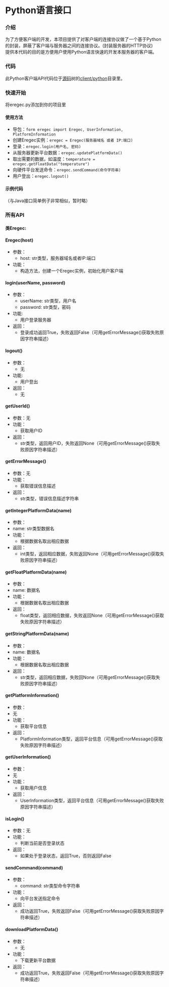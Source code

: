 # Python语言接口

### 介绍
为了方便客户端的开发，本项目提供了对客户端的连接协议做了一个基于Python的封装，屏蔽了客户端与服务器之间的连接协议。(封装服务器的HTTP协议)  
提供本代码的目的是方便用户使用Python语言快速的开发本服务器的客户端。

### 代码
此Python客户端API代码位于[源码](https://github.com/mxb360/eregec)树的[client/python](https://github.com/mxb360/eregec/blob/master/client/python)目录里。  


### 快速开始
将eregec.py添加到你的项目里


#### 使用方法
* 导包：`form eregec import Eregec, UserInformation, PlatformInformation`
* 创建Eregec实例：`eregec = Eregec(服务器域名 或者 IP:端口)`
* 登录：`eregec.login(用户名, 密码)`
* 从服务器更新平台数据：`eregec.updatePlatformData()`
* 取出需要的数据，如温度：`temperature = eregec.getFloatData("temperature")`
* 向硬件平台发送命令：`eregec.sendCommand(命令字符串)`
* 用户登出：`eregec.logout()`


#### 示例代码
（与Java接口简单例子非常相似，暂时略）

### 所有API

#### 类Eregec:

#### Eregec(host)
* 参数：
    * host: str类型，服务器域名或者IP:端口
* 功能：
    * 构造方法，创建一个Eregec实例，初始化用户客户端

#### login(userName, password)
* 参数：
    * userName: str类型，用户名
    * password: str类型，密码
* 功能:
    * 用户登录服务器
* 返回：
    * 登录成功返回True，失败返回False（可用getErrorMessage()获取失败原因字符串描述）

#### logout()
* 参数：
    * 无
* 功能:
    * 用户登出
* 返回：
    * 无

#### getUserId() 
* 参数：无
* 功能：
    * 获取用户ID
* 返回：
    * str类型，返回用户ID，失败返回None（可用getErrorMessage()获取失败原因字符串描述）

#### getErrorMessage() 
* 参数：无
* 功能：
    * 获取错误信息描述
* 返回：
    * str类型，错误信息描述字符串

#### getIntegerPlatformData(name) 
* 参数：
*   name: str类型数据名
* 功能：
    * 根据数据名取出相应数据
* 返回：
    * int类型，返回相应数据，失败返回None（可用getErrorMessage()获取失败原因字符串描述）

#### getFloatPlatformData(name) 
* 参数：
*   name: 数据名
* 功能：
    * 根据数据名取出相应数据
* 返回：
    * float类型，返回相应数据，失败返回None（可用getErrorMessage()获取失败原因字符串描述）

#### getStringPlatformData(name) 
* 参数：
*   name: 数据名
* 功能：
    * 根据数据名取出相应数据
* 返回：
    * str类型，返回相应数据，失败回None（可用getErrorMessage()获取失败原因字符串描述）

#### getPlatformInformation() 
* 参数：
*   无
* 功能：
    * 获取平台信息
* 返回：
    * PlatformInformation类型，返回平台信息（可用getErrorMessage()获取失败原因字符串描述）

#### getUserInformation() 
* 参数：
*   无
* 功能：
    * 获取用户信息
* 返回：
    * UserInformation类型，返回平台信息（可用getErrorMessage()获取失败原因字符串描述）

#### isLogin()
* 参数：无
* 功能：
    * 判断当前是否登录状态
* 返回：
    * 如果处于登录状态，返回True，否则返回False

#### sendCommand(command)
* 参数：
    * command: str类型命令字符串
* 功能：
    * 向平台发送指定命令
* 返回：
    * 成功返回True，失败返回False（可用getErrorMessage()获取失败原因字符串描述）

#### downloadPlatformData()
* 参数：
    * 无
* 功能：
    * 下载更新平台数据
* 返回：
    * 成功返回True，失败返回False（可用getErrorMessage()获取失败原因字符串描述）